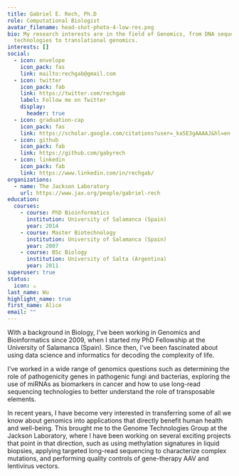 ```yaml
---
title: Gabriel E. Rech, Ph.D
role: Computational Biologist
avatar_filename: head-shot-photo-4-low-res.png
bio: My research interests are in the field of Genomics, from DNA sequencing
  technologies to translational genomics.
interests: []
social:
  - icon: envelope
    icon_pack: fas
    link: mailto:rechgab@gmail.com
  - icon: twitter
    icon_pack: fab
    link: https://twitter.com/rechgab
    label: Follow me on Twitter
    display:
      header: true
  - icon: graduation-cap
    icon_pack: fas
    link: https://scholar.google.com/citations?user=_ka5E3gAAAAJ&hl=en
  - icon: github
    icon_pack: fab
    link: https://github.com/gabyrech
  - icon: linkedin
    icon_pack: fab
    link: https://www.linkedin.com/in/rechgab/
organizations:
  - name: The Jackson Laboratory
    url: https://www.jax.org/people/gabriel-rech
education:
  courses:
    - course: PhD Bioinformatics
      institution: University of Salamanca (Spain)
      year: 2014
    - course: Master Biotechnology
      institution: University of Salamanca (Spain)
      year: 2007
    - course: BSc Biology
      institution: University of Salta (Argentina)
      year: 2011
superuser: true
status:
  icon: ☕️
last_name: Wu
highlight_name: true
first_name: Alice
email: ""
---
```

<!--StartFragment-->

With a background in Biology, I've been working in Genomics and Bioinformatics since 2009, when I started my PhD Fellowship at the University of Salamanca (Spain). Since then, I've been fascinated about using data science and informatics for decoding the complexity of life.

I've worked in a wide range of genomics questions such as determining the role of pathogenicity genes in pathogenic fungi and bacterias, exploring the use of miRNAs as biomarkers in cancer and how to use long-read sequencing technologies to better understand the role of transposable elements. 

In recent years, I have become very interested in transferring some of all we know about genomics into applications that directly benefit human health and well-being. This brought me to the Genome Technologies Group at the Jackson Laboratory, where I have been working on several exciting projects t﻿hat point in that direction, such as using methylation signatures in liquid biopsies, applying targeted long-read sequencing to characterize complex mutations, and performing quality controls of gene-therapy AAV and lentivirus vectors.

<!--EndFragment-->